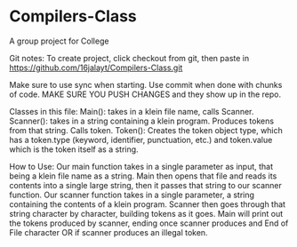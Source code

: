 # Compilers-Class
A group project for College

Git notes:
To create project, click checkout from git, then paste in https://github.com/16jalayt/Compilers-Class.git

Make sure to use sync when starting.
Use commit when done with chunks of code.
MAKE SURE YOU PUSH CHANGES and they show up in the repo.

Classes in this file:
Main(): takes in a klein file name, calls Scanner.
Scanner(): takes in a string containing a klein program. Produces tokens from that string. Calls token.
Token(): Creates the token object type, which has a token.type (keyword, identifier, punctuation, etc.)
         and token.value which is the token itself as a string. 

How to Use:
Our main function takes in a single parameter as input, that being a klein file name as a string. 
Main then opens that file and reads its contents into a single large string, then it passes that string to 
our scanner function.
Our scanner function takes in a single parameter, a string containing the contents of a klein program. 
Scanner then goes through that string character by character, building tokens as it goes. 
Main will print out the tokens produced by scanner, ending once scanner produces and End of File character OR
if scanner produces an illegal token.
